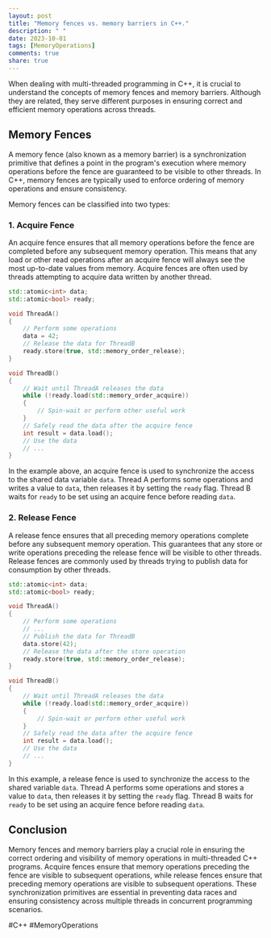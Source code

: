 ```yaml
---
layout: post
title: "Memory fences vs. memory barriers in C++."
description: " "
date: 2023-10-01
tags: [MemoryOperations]
comments: true
share: true
---
```


When dealing with multi-threaded programming in C++, it is crucial to understand the concepts of memory fences and memory barriers. Although they are related, they serve different purposes in ensuring correct and efficient memory operations across threads. 

## Memory Fences

A memory fence (also known as a memory barrier) is a synchronization primitive that defines a point in the program's execution where memory operations before the fence are guaranteed to be visible to other threads. In C++, memory fences are typically used to enforce ordering of memory operations and ensure consistency. 

Memory fences can be classified into two types:

### 1. Acquire Fence

An acquire fence ensures that all memory operations before the fence are completed before any subsequent memory operation. This means that any load or other read operations after an acquire fence will always see the most up-to-date values from memory. Acquire fences are often used by threads attempting to acquire data written by another thread.

```cpp
std::atomic<int> data;
std::atomic<bool> ready;

void ThreadA()
{
    // Perform some operations
    data = 42;
    // Release the data for ThreadB
    ready.store(true, std::memory_order_release);
}

void ThreadB()
{
    // Wait until ThreadA releases the data
    while (!ready.load(std::memory_order_acquire))
    {
        // Spin-wait or perform other useful work
    }
    // Safely read the data after the acquire fence
    int result = data.load();
    // Use the data
    // ...
}
```

In the example above, an acquire fence is used to synchronize the access to the shared data variable `data`. Thread A performs some operations and writes a value to `data`, then releases it by setting the `ready` flag. Thread B waits for `ready` to be set using an acquire fence before reading `data`.

### 2. Release Fence

A release fence ensures that all preceding memory operations complete before any subsequent memory operation. This guarantees that any store or write operations preceding the release fence will be visible to other threads. Release fences are commonly used by threads trying to publish data for consumption by other threads.

```cpp
std::atomic<int> data;
std::atomic<bool> ready;

void ThreadA()
{
    // Perform some operations
    // ...
    // Publish the data for ThreadB
    data.store(42);
    // Release the data after the store operation
    ready.store(true, std::memory_order_release);
}

void ThreadB()
{
    // Wait until ThreadA releases the data
    while (!ready.load(std::memory_order_acquire))
    {
        // Spin-wait or perform other useful work
    }
    // Safely read the data after the acquire fence
    int result = data.load();
    // Use the data
    // ...
}
```

In this example, a release fence is used to synchronize the access to the shared variable `data`. Thread A performs some operations and stores a value to `data`, then releases it by setting the `ready` flag. Thread B waits for `ready` to be set using an acquire fence before reading `data`.

## Conclusion

Memory fences and memory barriers play a crucial role in ensuring the correct ordering and visibility of memory operations in multi-threaded C++ programs. Acquire fences ensure that memory operations preceding the fence are visible to subsequent operations, while release fences ensure that preceding memory operations are visible to subsequent operations. These synchronization primitives are essential in preventing data races and ensuring consistency across multiple threads in concurrent programming scenarios.

#C++ #MemoryOperations